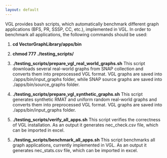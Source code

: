 ```yaml
---
layout: default
---
```


VGL provides bash scripts, which automatically benchmark different graph applications (BFS, PR, SSSP, CC, etc.), implemented in VGL.
In order to benchmark all applications, the following commands should be used:

1. **cd VectorGraphLibrary/apps/bin**

2. **chmod 777 ./testing_scripts/**

3. **./testing_scripts/prepare_vgl_real_world_graphs.sh**
This script downloads several real-world graphs from SNAP collection and converts
them into preprocessed VGL format. VGL graphs are saved into ./apps/bin/input_graphs folder, while 
SNAP source graphs are saved into ./apps/bin/source_graphs folder.
 
4. **./testing_scripts/prepare_vgl_synthetic_graphs.sh**
This script generates synthetic RMAT and uniform random real-world graphs and converts
them into preprocessed VGL format. VGL graphs are saved into ./apps/bin/input_graphs folder.

5. **./testing_scripts/verify_all_apps.sh**
This script verifies the correctness of VGL installation. As an output it generates nec_check.csv file,
which can be imported in excel.

5) **./testing_scripts/benchmark_all_apps.sh**
This script benchmarks all graph applications, currently implemented in VGL.
As an output it generates nec_stats.csv file, which can be imported in excel.
